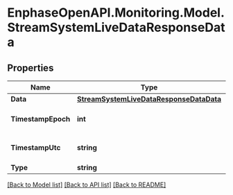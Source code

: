 # EnphaseOpenAPI.Monitoring.Model.StreamSystemLiveDataResponseData

## Properties

Name | Type | Description | Notes
------------ | ------------- | ------------- | -------------
**Data** | [**StreamSystemLiveDataResponseDataData**](StreamSystemLiveDataResponseDataData.md) |  | [optional] 
**TimestampEpoch** | **int** | Timestamp in epoch format. | [optional] 
**TimestampUtc** | **string** | Timestamp in UTC format. | [optional] 
**Type** | **string** | response | [optional] 

[[Back to Model list]](../README.md#documentation-for-models) [[Back to API list]](../README.md#documentation-for-api-endpoints) [[Back to README]](../README.md)

